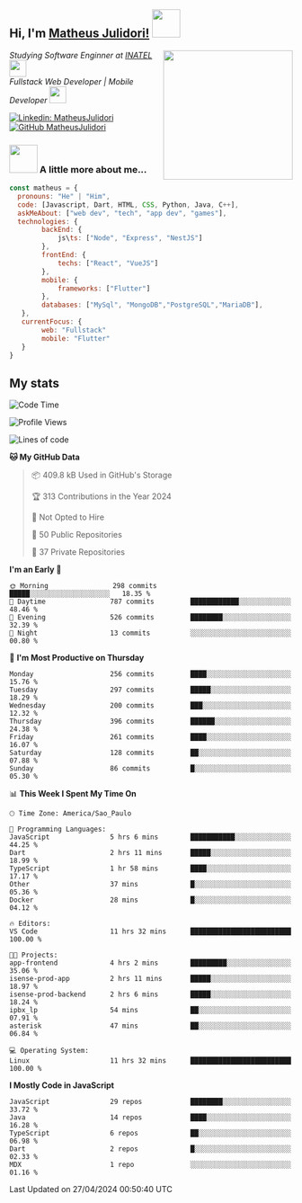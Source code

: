 <h2> Hi, I'm <a href="https://matheusjulidori.github.io" target="_blank">Matheus Julidori!</a> <img src="https://media.giphy.com/media/12oufCB0MyZ1Go/giphy.gif" width="50"></h2>
<img align='right' src="https://media.giphy.com/media/3oKIPnAiaMCws8nOsE/giphy.gif" width="230" height="auto">
<p><em>Studying Software Enginner at <a href="http://www.inatel.br" target="_blank">INATEL</a><img src="https://media.giphy.com/media/fYSnHlufseco8Fh93Z/giphy.gif" width="30"></br>
  Fullstack Web Developer | Mobile Developer <img src="https://media.giphy.com/media/WUlplcMpOCEmTGBtBW/giphy.gif" width="30">
</em></p>

[![Linkedin: MatheusJulidori](https://img.shields.io/badge/-MatheusJulidori-blue?style=flat-square&logo=Linkedin&logoColor=white&link=https://www.linkedin.com/in/MatheusJulidori/)](https://www.linkedin.com/in/MatheusJulidori/)
[![GitHub MatheusJulidori](https://img.shields.io/github/followers/matheusjulidori?label=follow&style=social)](https://github.com/MatheusJulidori)


### <img src="https://media.giphy.com/media/VgCDAzcKvsR6OM0uWg/giphy.gif" width="50"> A little more about me...  

```javascript
const matheus = {
  pronouns: "He" | "Him",
  code: [Javascript, Dart, HTML, CSS, Python, Java, C++],
  askMeAbout: ["web dev", "tech", "app dev", "games"],
  technologies: {
        backEnd: {
            js\ts: ["Node", "Express", "NestJS"]
        },
        frontEnd: {
            techs: ["React", "VueJS"]
        },
        mobile: {
            frameworks: ["Flutter"]
        },
        databases: ["MySql", "MongoDB","PostgreSQL","MariaDB"],
   },
   currentFocus: {
        web: "Fullstack"
        mobile: "Flutter"
   }
}
```
<h2>My stats</h2>

<!--START_SECTION:waka-->
![Code Time](http://img.shields.io/badge/Code%20Time-584%20hrs%2055%20mins-blue)

![Profile Views](http://img.shields.io/badge/Profile%20Views-0-blue)

![Lines of code](https://img.shields.io/badge/From%20Hello%20World%20I%27ve%20Written-6.6%20million%20lines%20of%20code-blue)

**🐱 My GitHub Data** 

> 📦 409.8 kB Used in GitHub's Storage 
 > 
> 🏆 313 Contributions in the Year 2024
 > 
> 🚫 Not Opted to Hire
 > 
> 📜 50 Public Repositories 
 > 
> 🔑 37 Private Repositories 
 > 
**I'm an Early 🐤** 

```text
🌞 Morning                298 commits         █████░░░░░░░░░░░░░░░░░░░░   18.35 % 
🌆 Daytime                787 commits         ████████████░░░░░░░░░░░░░   48.46 % 
🌃 Evening                526 commits         ████████░░░░░░░░░░░░░░░░░   32.39 % 
🌙 Night                  13 commits          ░░░░░░░░░░░░░░░░░░░░░░░░░   00.80 % 
```
📅 **I'm Most Productive on Thursday** 

```text
Monday                   256 commits         ████░░░░░░░░░░░░░░░░░░░░░   15.76 % 
Tuesday                  297 commits         █████░░░░░░░░░░░░░░░░░░░░   18.29 % 
Wednesday                200 commits         ███░░░░░░░░░░░░░░░░░░░░░░   12.32 % 
Thursday                 396 commits         ██████░░░░░░░░░░░░░░░░░░░   24.38 % 
Friday                   261 commits         ████░░░░░░░░░░░░░░░░░░░░░   16.07 % 
Saturday                 128 commits         ██░░░░░░░░░░░░░░░░░░░░░░░   07.88 % 
Sunday                   86 commits          █░░░░░░░░░░░░░░░░░░░░░░░░   05.30 % 
```


📊 **This Week I Spent My Time On** 

```text
🕑︎ Time Zone: America/Sao_Paulo

💬 Programming Languages: 
JavaScript               5 hrs 6 mins        ███████████░░░░░░░░░░░░░░   44.25 % 
Dart                     2 hrs 11 mins       █████░░░░░░░░░░░░░░░░░░░░   18.99 % 
TypeScript               1 hr 58 mins        ████░░░░░░░░░░░░░░░░░░░░░   17.17 % 
Other                    37 mins             █░░░░░░░░░░░░░░░░░░░░░░░░   05.36 % 
Docker                   28 mins             █░░░░░░░░░░░░░░░░░░░░░░░░   04.12 % 

🔥 Editors: 
VS Code                  11 hrs 32 mins      █████████████████████████   100.00 % 

🐱‍💻 Projects: 
app-frontend             4 hrs 2 mins        █████████░░░░░░░░░░░░░░░░   35.06 % 
isense-prod-app          2 hrs 11 mins       █████░░░░░░░░░░░░░░░░░░░░   18.97 % 
isense-prod-backend      2 hrs 6 mins        █████░░░░░░░░░░░░░░░░░░░░   18.24 % 
ipbx_lp                  54 mins             ██░░░░░░░░░░░░░░░░░░░░░░░   07.91 % 
asterisk                 47 mins             ██░░░░░░░░░░░░░░░░░░░░░░░   06.84 % 

💻 Operating System: 
Linux                    11 hrs 32 mins      █████████████████████████   100.00 % 
```

**I Mostly Code in JavaScript** 

```text
JavaScript               29 repos            ████████░░░░░░░░░░░░░░░░░   33.72 % 
Java                     14 repos            ████░░░░░░░░░░░░░░░░░░░░░   16.28 % 
TypeScript               6 repos             ██░░░░░░░░░░░░░░░░░░░░░░░   06.98 % 
Dart                     2 repos             █░░░░░░░░░░░░░░░░░░░░░░░░   02.33 % 
MDX                      1 repo              ░░░░░░░░░░░░░░░░░░░░░░░░░   01.16 % 
```




 Last Updated on 27/04/2024 00:50:40 UTC
<!--END_SECTION:waka-->

